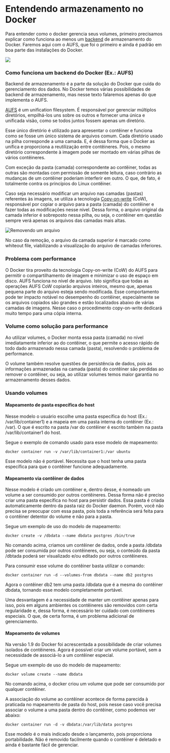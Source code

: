 # Entendendo armazenamento no Docker

Para entender como o docker gerencia seus volumes, primeiro precisamos explicar como funciona ao menos um [backend](https://searchdatacenter.techtarget.com/definition/back-end) de armazenamento do Docker. Faremos aqui com o AUFS, que foi o primeiro e ainda é padrão em boa parte das instalações do Docker.

![](images/aufs_layers.jpg)

### Como funciona um backend do Docker (Ex.: AUFS)

Backend de armazenamento é a parte da solução do Docker que cuida do gerenciamento dos dados. No Docker temos várias possibilidades de backend de armazenamento, mas nesse texto falaremos apenas do que implementa o AUFS.

[AUFS](https://en.wikipedia.org/wiki/Aufs) é um unification filesystem. É responsável por gerenciar múltiplos diretórios, empilhá-los uns sobre os outros e fornecer uma única e unificada visão, como se todos juntos fossem apenas um diretório.

Esse único diretório é utilizado para apresentar o contêiner e funciona como se fosse um único sistema de arquivos comum. Cada diretório usado na pilha corresponde a uma camada. E, é dessa forma que o Docker as unifica e proporciona a reutilização entre contêineres. Pois, o mesmo diretório correspondente à imagem pode ser montado em várias pilhas de vários contêineres.

Com exceção da pasta (camada) correspondente ao contêiner, todas as outras são montadas com permissão de somente leitura, caso contrário as mudanças de um contêiner poderiam interferir em outro. O que, de fato, é totalmente contra os princípios do Linux contêiner.

Caso seja necessário modificar um arquivo nas camadas (pastas) referentes às imagens, se utiliza a tecnologia [Copy-on-write](https://en.wikipedia.org/wiki/Copy-on-write) (CoW), responsável por copiar o arquivo para a pasta (camada) do contêiner e fazer todas as modificações nesse nível. Dessa forma, o arquivo original da camada inferior é sobreposto nessa pilha, ou seja, o contêiner em questão sempre verá apenas os arquivos das camadas mais altas.

![Removendo um arquivo](images/aufs_delete.jpg)

No caso da remoção, o arquivo da camada superior é marcado como whiteout file, viabilizando a visualização do arquivo de camadas inferiores.

### Problema com performance

O Docker tira proveito da tecnologia Copy-on-write (CoW) do AUFS para permitir o compartilhamento de imagem e minimizar o uso de espaço em disco. AUFS funciona no nível de arquivo. Isto significa que todas as operações AUFS CoW copiarão arquivos inteiros, mesmo que, apenas pequena parte do arquivo esteja sendo modificada. Esse comportamento pode ter impacto notável no desempenho do contêiner, especialmente se os arquivos copiados são grandes e estão localizados abaixo de várias camadas de imagens. Nesse caso o procedimento copy-on-write dedicará muito tempo para uma cópia interna.

### Volume como solução para performance

Ao utilizar volumes, o Docker monta essa pasta (camada) no nível imediatamente inferior ao do contêiner, o que permite o acesso rápido de todo dado armazenado nessa camada (pasta), resolvendo o problema de performance.

O volume também resolve questões de persistência de dados, pois as informações armazenadas na camada (pasta) do contêiner são perdidas ao remover o contêiner, ou seja, ao utilizar volumes temos maior garantia no armazenamento desses dados.

### Usando volumes

#### Mapeamento de pasta específica do host


Nesse modelo o usuário escolhe uma pasta específica do host (Ex.: /var/lib/container1) e a mapeia em uma pasta interna do contêiner (Ex.: /var). O que é escrito na pasta /var do contêiner é escrito também na pasta /var/lib/container1 do host.

Segue o exemplo de comando usado para esse modelo de mapeamento:

```
docker container run -v /var/lib/container1:/var ubuntu
```

Esse modelo não é portável. Necessita que o host tenha uma pasta específica para que o contêiner funcione adequadamente.

#### Mapeamento via contêiner de dados

Nesse modelo é criado um contêiner e, dentro desse, é nomeado um volume a ser consumido por outros contêineres. Dessa forma não é preciso criar uma pasta específica no host para persistir dados. Essa pasta é criada automaticamente dentro da pasta raiz do Docker daemon. Porém, você não precisa se preocupar com essa pasta, pois toda a referência será feita para o contêiner detentor do volume e não para a pasta.

Segue um exemplo de uso do modelo de mapeamento:

```
docker create -v /dbdata --name dbdata postgres /bin/true
```
No comando acima, criamos um contêiner de dados, onde a pasta /dbdata pode ser consumida por outros contêineres, ou seja, o conteúdo da pasta /dbtada poderá ser visualizado e/ou editado por outros contêineres.

Para consumir esse volume do contêiner basta utilizar o comando:

```
docker container run -d --volumes-from dbdata --name db2 postgres
```
Agora o contêiner db2 tem uma pasta /dbdata que é a mesma do contêiner dbdata, tornando esse modelo completamente portável.

Uma desvantagem é a necessidade de manter um contêiner apenas para isso, pois em alguns ambientes os contêineres são removidos com certa regularidade e, dessa forma, é necessário ter cuidado com contêineres especiais. O que, de certa forma, é um problema adicional de gerenciamento.

#### Mapeamento de volumes

Na versão 1.9 do Docker foi acrescentada a possibilidade de criar volumes isolados de contêineres. Agora é possível criar um volume portável, sem a necessidade de associá-lo a um contêiner especial.

Segue um exemplo de uso do modelo de mapeamento:

```
docker volume create --name dbdata
```
No comando acima, o docker criou um volume que pode ser consumido por qualquer contêiner.

A associação do volume ao contêiner acontece de forma parecida à praticada no mapeamento de pasta do host, pois nesse caso você precisa associar o volume a uma pasta dentro do contêiner, como podemos ver abaixo:

```
docker container run -d -v dbdata:/var/lib/data postgres
```
Esse modelo é o mais indicado desde o lançamento, pois proporciona portabilidade. Não é removido facilmente quando o contêiner é deletado e ainda é bastante fácil de gerenciar.
